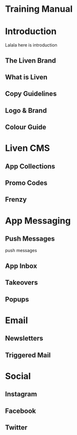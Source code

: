 # Training Manual
# Introduction
Lalala here is introduction
## The Liven Brand
## What is Liven
## Copy Guidelines
## Logo & Brand
## Colour Guide
# Liven CMS
## App Collections
## Promo Codes
## Frenzy
# App Messaging
## Push Messages
push messages
## App Inbox
## Takeovers
## Popups
# Email
## Newsletters
## Triggered Mail
# Social
## Instagram
## Facebook
##  Twitter